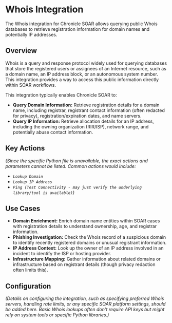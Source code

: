 # Whois Integration

The Whois integration for Chronicle SOAR allows querying public Whois databases to retrieve registration information for domain names and potentially IP addresses.

## Overview

Whois is a query and response protocol widely used for querying databases that store the registered users or assignees of an Internet resource, such as a domain name, an IP address block, or an autonomous system number. This integration provides a way to access this public information directly within SOAR workflows.

This integration typically enables Chronicle SOAR to:

*   **Query Domain Information:** Retrieve registration details for a domain name, including registrar, registrant contact information (often redacted for privacy), registration/expiration dates, and name servers.
*   **Query IP Information:** Retrieve allocation details for an IP address, including the owning organization (RIR/ISP), network range, and potentially abuse contact information.

## Key Actions

*(Since the specific Python file is unavailable, the exact actions and parameters cannot be listed. Common actions would include:*
*   *`Lookup Domain`*
*   *`Lookup IP Address`*
*   *`Ping (Test Connectivity - may just verify the underlying library/tool is available)`)*

## Use Cases

*   **Domain Enrichment:** Enrich domain name entities within SOAR cases with registration details to understand ownership, age, and registrar information.
*   **Phishing Investigation:** Check the Whois record of a suspicious domain to identify recently registered domains or unusual registrant information.
*   **IP Address Context:** Look up the owner of an IP address involved in an incident to identify the ISP or hosting provider.
*   **Infrastructure Mapping:** Gather information about related domains or infrastructure based on registrant details (though privacy redaction often limits this).

## Configuration

*(Details on configuring the integration, such as specifying preferred Whois servers, handling rate limits, or any specific SOAR platform settings, should be added here. Basic Whois lookups often don't require API keys but might rely on system tools or specific Python libraries.)*
